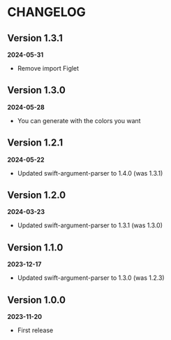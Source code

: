 # CHANGELOG

## Version 1.3.1
**2024-05-31**

- Remove import Figlet

## Version 1.3.0
**2024-05-28**

- You can generate with the colors you want

## Version 1.2.1
**2024-05-22**

- Updated swift-argument-parser to 1.4.0 (was 1.3.1)

## Version 1.2.0
**2024-03-23**

- Updated swift-argument-parser to 1.3.1 (was 1.3.0)

## Version 1.1.0
**2023-12-17**

- Updated swift-argument-parser to 1.3.0 (was 1.2.3)

## Version 1.0.0
**2023-11-20**

- First release

